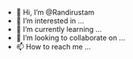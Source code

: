 - 👋 Hi, I’m @Randirustam
- 👀 I’m interested in ...
- 🌱 I’m currently learning ...
- 💞️ I’m looking to collaborate on ...
- 📫 How to reach me ...

<!---
Randirustam/Randirustam is a ✨ special ✨ repository because its `README.md` (this file) appears on your GitHub profile.
You can click the Preview link to take a look at your changes.
--->
